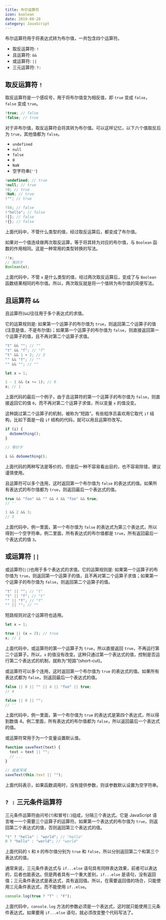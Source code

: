 ```yaml
---
title: 布尔运算符
icon: boolean
date: 2019-09-28
category: JavaScript
---
```


布尔运算符用于将表达式转为布尔值，一共包含四个运算符。

- 取反运算符: `!`
- 且运算符: `&&`
- 或运算符: `||`
- 三元运算符: `?:`

<!-- more -->

## 取反运算符 `!`

取反运算符是一个感叹号，用于将布尔值变为相反值，即 `true` 变成 `false`，`false` 变成 `true`。

```js
!true; // false
!false; // true
```

对于非布尔值，取反运算符会将其转为布尔值。可以这样记忆，以下六个值取反后为 `true`，其他值都为 `false`。

- `undefined`
- `null`
- `false`
- `0`
- `NaN`
- 空字符串(`''`)

```js
!undefined; // true
!null; // true
!0; // true
!NaN; // true
!""; // true

!54; // false
!"hello"; // false
![]; // false
!{}; // false
```

上面代码中，不管什么类型的值，经过取反运算后，都变成了布尔值。

如果对一个值连续做两次取反运算，等于将其转为对应的布尔值，与 `Boolean` 函数的作用相同。这是一种常用的类型转换的写法。

```js
!!x;
// 等同于
Boolean(x);
```

上面代码中，不管 `x` 是什么类型的值，经过两次取反运算后，变成了与 `Boolean` 函数结果相同的布尔值。所以，两次取反就是将一个值转为布尔值的简便写法。

## 且运算符 `&&`

且运算符(`&&`)往往用于多个表达式的求值。

它的运算规则是: 如果第一个运算子的布尔值为 `true`，则返回第二个运算子的值(注意是值，不是布尔值)；如果第一个运算子的布尔值为 `false`，则直接返回第一个运算子的值，且不再对第二个运算子求值。

```js
"t" && ""; // ""
"t" && "f"; // "f"
"t" && 1 + 2; // 3
"" && "f"; // ""
"" && ""; // ""

let x = 1;

1 - 1 && (x += 1); // 0
x; // 1
```

上面代码的最后一个例子，由于且运算符的第一个运算子的布尔值为 `false`，则直接返回它的值 `0`，而不再对第二个运算子求值，所以变量 `x` 的值没变。

这种跳过第二个运算子的机制，被称为“短路”。有些程序员喜欢用它取代 `if` 结构，比如下面是一段 `if` 结构的代码，就可以用且运算符改写。

```js
if (i) {
  doSomething();
}

// 等价于

i && doSomething();
```

上面代码的两种写法是等价的，但是后一种不容易看出目的，也不容易除错，建议谨慎使用。

且运算符可以多个连用，这时返回第一个布尔值为 `false` 的表达式的值。如果所有表达式的布尔值都为 `true`，则返回最后一个表达式的值。

```js
true && "foo" && "" && 4 && "foo" && true;
// ''

1 && 2 && 3;
// 3
```

上面代码中，例一里面，第一个布尔值为 `false` 的表达式为第三个表达式，所以得到一个空字符串。例二里面，所有表达式的布尔值都是 `true`，所有返回最后一个表达式的值 `3`。

## 或运算符 `||`

或运算符(`||`)也用于多个表达式的求值。它的运算规则是: 如果第一个运算子的布尔值为 `true`，则返回第一个运算子的值，且不再对第二个运算子求值；如果第一个运算子的布尔值为 `false`，则返回第二个运算子的值。

```js
"t" || ""; // "t"
"t" || "f"; // "t"
"" || "f"; // "f"
"" || ""; // ""
```

短路规则对这个运算符也适用。

```js
let x = 1;

true || (x = 2); // true
x; // 1
```

上面代码中，或运算符的第一个运算子为 `true`，所以直接返回 `true`，不再运行第二个运算子。所以，`x` 的值没有改变。这种只通过第一个表达式的值，控制是否运行第二个表达式的机制，就称为“短路”(short-cut)。

或运算符可以多个连用，这时返回第一个布尔值为 `true` 的表达式的值。如果所有表达式都为 `false`，则返回最后一个表达式的值。

```js
false || 0 || "" || 4 || "foo" || true;
// 4

false || 0 || "";
// ''
```

上面代码中，例一里面，第一个布尔值为 `true` 的表达式是第四个表达式，所以得到数值 4。例二里面，所有表达式的布尔值都为 `false`，所以返回最后一个表达式的值。

或运算符常用于为一个变量设置默认值。

```js
function saveText(text) {
  text = text || "";
  // ...
}

// 或者写成
saveText(this.text || "");
```

上面代码表示，如果函数调用时，没有提供参数，则该参数默认设置为空字符串。

## `? :` 三元条件运算符

三元条件运算符由问号(`?`)和冒号(`:`)组成，分隔三个表达式。它是 JavaScript 语言唯一一个需要三个运算子的运算符。如果第一个表达式的布尔值为 `true`，则返回第二个表达式的值，否则返回第三个表达式的值。

```js
"t" ? "hello" : "world"; // "hello"
0 ? "hello" : "world"; // "world"
```

上面代码的 `t` 和 `0` 的布尔值分别为 `true` 和 `false`，所以分别返回第二个和第三个表达式的值。

通常来说，三元条件表达式与 `if...else` 语句具有同样表达效果，前者可以表达的，后者也能表达。但是两者具有一个重大差别，`if...else` 是语句，没有返回值；三元条件表达式是表达式，具有返回值。所以，在需要返回值的场合，只能使用三元条件表达式，而不能使用 `if..else`。

```js
console.log(true ? "T" : "F");
```

上面代码中，`console.log` 方法的参数必须是一个表达式，这时就只能使用三元条件表达式。如果要用 `if...else` 语句，就必须改变整个代码写法了。
